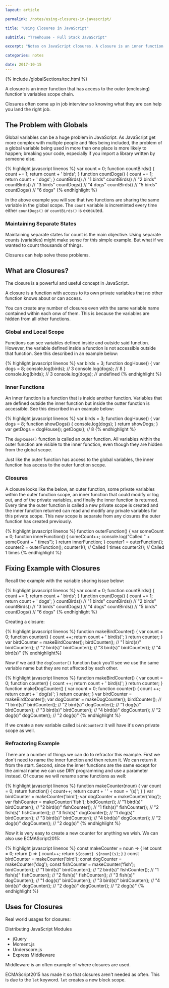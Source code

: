 ```yaml
---
layout: article

permalink: /notes/using-closures-in-javascript/

title: "Using Closures in JavaScript"

subtitle: "Treehouse - Full Stack JavaScript"

excerpt: "Notes on JavaScript closures. A closure is an inner function that has access to the outer (enclosing) function's variables scope chain."

categories: notes

date: 2017-10-15
---
```


{% include /globalSections/toc.html %}

A closure is an inner function that has access to the outer (enclosing) function's variables scope chain.

Closures often come up in job interview so knowing what they are can help you land the right job.

## The Problem with Globals

Global variables can be a huge problem in JavaScript. As JavaScript get more complex with multiple people and files being included, the problem of a global variable being used in more than one place is more likely to happen; breaking your code, especially if you import a library written by someone else.

{% highlight javascript linenos %}
var count = 0;
function countBirds() {
  count += 1;
  return count + ' birds';
}
function countDogs() {
  count += 1;
  return count + ' dogs';
}
countBirds()
// "1 birds"
countBirds()
// "2 birds"
countBirds()
// "3 birds"
countDogs()
// "4 dogs"
countBirds()
// "5 birds"
countDogs()
// "6 dogs"
{% endhighlight %}

In the above example you will see that two functions are sharing the same variable in the global scope. The `count` variable is increminted every time either `countDogs()` or `countBirds()` is executed.

### Maintaining Separate States

Maintaining separate states for count is the main objective. Using separate counts (variables) might make sense for this simple example. But what if we wanted to count thousands of things.

Closures can help solve these problems.

## What are Closures?

The closure is a powerful and useful concept in JavaScript.

A closure is a function with access to its own private variables that no other function knows about or can access.

You can create any number of closures even with the same variable name contained within each onw of them. This is because the variables are hidden from all other functions.

### Global and Local Scope

Functions can see variables defined inside and outside said function. However, the variable defined inside a function is not accessible outside that function. See this described in an example below:

{% highlight javascript linenos %}
var birds = 3;
function dogHouse() {
	var dogs = 8;
  console.log(birds); // 3
  console.log(dogs); // 8
}
console.log(birds); // 3
console.log(dogs); // undefined
{% endhighlight %}

### Inner Functions

An inner function is a function that is inside another function. Variables that are defined outside the inner function but inside the outter function is accessible. See this described in an example below:

{% highlight javascript linenos %}
var birds = 3;
function dogHouse() {
  var dogs = 8;
  function showDogs() {
    console.log(dogs);
  }
  return showDogs;
}
var getDogs = dogHouse();
getDogs(); // 8
{% endhighlight %}

The `dogHouse()` function is called an outer function. All variables within the outer function are visible to the inner function, even though they are hidden from the global scope. 

Just like the outer function has access to the global variables, the inner function has access to the outer function scope.

### Closures

A closure looks like the below, an outer function, some private variables within the outer function scope, an inner function that could modify or log out, and of the private variables, and finally the inner function is returned. Every time the outer function is called a new private scope is created and the inner function returned can read and modify any private variables for this private scope. This new scope is separate from any closures the outer function has created previously.

{% highlight javascript linenos %}
function outerFunction() {
  var someCount = 0;
  function innerFunction() {
    someCount++;
    console.log("Called " + someCount + " times");
  }
  return innerFunction;
}
counter1 = outerFunction();
counter2 = outerFunction();
counter1(); // Called 1 times
counter2(); // Called 1 times
{% endhighlight %}

## Fixing Example with Closures

Recall the example with the variable sharing issue below:

{% highlight javascript linenos %}
var count = 0;
function countBirds() {
  count += 1;
  return count + ' birds';
}
function countDogs() {
  count += 1;
  return count + ' dogs';
}
countBirds()
// "1 birds"
countBirds()
// "2 birds"
countBirds()
// "3 birds"
countDogs()
// "4 dogs"
countBirds()
// "5 birds"
countDogs()
// "6 dogs"
{% endhighlight %}

Creating a closure:

{% highlight javascript linenos %}
function makeBirdCounter() {
  var count = 0;
  function counter() {
    count ++;
    return count + ' bird(s)';
  }
  return counter;
}
var birdCounter = makeBirdCounter();
birdCounter(); // "1 bird(s)"
birdCounter(); // "2 bird(s)"
birdCounter(); // "3 bird(s)"
birdCounter(); // "4 bird(s)"
{% endhighlight%}

Now if we add the `dogCounter()` function back you'll see we use the same variable name but they are not affected by each other.

{% highlight javascript linenos %}
function makeBirdCounter() {
  var count = 0;
  function counter() {
    count ++;
    return count + ' bird(s)';
  }
  return counter;
}
function makeDogCounter() {
  var count = 0;
  function counter() {
    count ++;
    return count + ' dog(s)';
  }
  return counter;
}
var birdCounter = makeBirdCounter();
var dogCounter = makeDogCounter();
birdCounter(); // "1 bird(s)"
birdCounter(); // "2 bird(s)"
dogCounter(); // "1 dog(s)"
birdCounter(); // "3 bird(s)"
birdCounter(); // "4 bird(s)"
dogCounter(); // "2 dog(s)"
dogCounter(); // "2 dog(s)"
{% endhighlight %}

If we create a new variable called `birdCounter2` it will have it's own private scope as well.

### Refractoring Example

There are a number of things we can do to refractor this example. First we don't need to name the inner function and then return it. We can return it from the start. Second, since the inner functions are the same except for the animal name we can use DRY programming and use a parameter instead. Of course we will rename some functions as well:

{% highlight javascript linenos %}
function makeCounter(noun) {
  var count = 0;
  return function() {
    count++;
    return count + ' ' + noun + '(s)';
  }
}
var birdCounter = makeCounter('bird');
var dogCounter = makeCounter('dog');
var fishCounter = makeCounter('fish');
birdCounter(); // "1 bird(s)"
birdCounter(); // "2 bird(s)"
fishCounter(); // "1 fish(s)"
fishCounter(); // "2 fish(s)"
fishCounter(); // "3 fish(s)"
dogCounter(); // "1 dog(s)"
birdCounter(); // "3 bird(s)"
birdCounter(); // "4 bird(s)"
dogCounter(); // "2 dog(s)"
dogCounter(); // "2 dog(s)"
{% endhighlight %}

Now it is very easy to create a new counter for anything we wish. We can also use ECMAScript2015:

{% highlight javascript linenos %}
const makeCounter = noun => {
  let count = 0;
  return () => {
    count++;
    return `${count} ${noun}(s)`;
  }
}
const birdCounter = makeCounter('bird');
const dogCounter = makeCounter('dog');
const fishCounter = makeCounter('fish');
birdCounter(); // "1 bird(s)"
birdCounter(); // "2 bird(s)"
fishCounter(); // "1 fish(s)"
fishCounter(); // "2 fish(s)"
fishCounter(); // "3 fish(s)"
dogCounter(); // "1 dog(s)"
birdCounter(); // "3 bird(s)"
birdCounter(); // "4 bird(s)"
dogCounter(); // "2 dog(s)"
dogCounter(); // "2 dog(s)"
{% endhighlight %}

## Uses for Closures

Real world usages for closures:

Distributing JavaScript Modules
<ul>
  <li>jQuery</li>
  <li>Moment.js</li>
  <li>Underscore.js</li>
  <li>Express Middleware</li>
</ul>

Middleware is an often example of where closures are used.

ECMAScript2015 has made it so that closures aren't needed as often. This is due to the `let` keyword. `let` creates a new block scope.